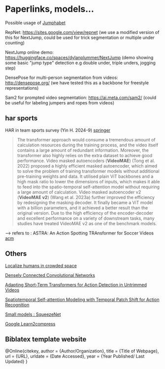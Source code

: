 # Paperlinks, models...

Possible usage of [Jumphabet](https://www.natekg.com/wp-content/uploads/2020/07/Jumphabet-File.pdf)

RepNet: https://sites.google.com/view/repnet (we use a modified version of this for NextJump, could be used for trick segmentation or multiple under counting)

NextJump online demo: https://huggingface.co/spaces/dylanplummer/NextJump (demo showing some basic "jump type" detection e.g double under, triple unders, jogging step)

DensePose for multi-person segmentation from videos: http://densepose.org/ (we have tested this as a backbone for freestyle representations)

Sam2 for prompted video segmentation: https://ai.meta.com/sam2/ (could be useful for labeling jumpers and ropes from videos)

## har sports

HAR in team sports survey (Yin H. 2024-9) [springer](https://link.springer.com/article/10.1007/s10462-024-10934-9)

> The transformer approach would consume a tremendous amount of calculation resources during the training process, and the video itself contains a large amount of redundant information. Moreover, the transformer also highly relies on the extra dataset to achieve good performance. Video masked autoencoders (**VideoMAE**) (Tong et al. 2022) proposed a highly efficient masked autoencoder, which aimed to solve the problem of training transformer models without additional pre-training weights and data. It utilised plain ViT backbones and a high mask ratio to lower the dimensions of inputs, which makes it able to feed into the spatio-temporal self-attention model without requiring a large amount of calculation. Video masked autoencoder v2 (**VideoMAE v2**) (Wang et al. 2023a) further improved the efficiency by redesigning the masking decoder. It finally became a ViT model with a billion parameters, and it achieved a better result than the original version. Due to the high efficiency of the encoder-decoder and excellent performance on a variety of downstream tasks, many studies have treated VideoMAE v2 as one of the benchmark models.

--> refers to : ASTRA: An Action Spotting TRAnsformer for Soccer Videos [acm](https://dl.acm.org/doi/10.1145/3606038.3616153)

## Others

[Localize humans in crowded space](https://arxiv.org/pdf/2003.07080v1)

[Densely Connected Convolutional Networks](https://www.researchgate.net/publication/306885833_Densely_Connected_Convolutional_Networks)

[Adapting Short-Term Transformers for Action Detection in Untrimmed Videos](https://arxiv.org/abs/2312.01897)

[Spatiotemporal Self-attention Modeling with
Temporal Patch Shift for Action Recognition](https://arxiv.org/pdf/2207.13259)

[Small models : SqueezeNet](https://arxiv.org/pdf/1602.07360)

[Google Learn2compress](https://research.google/blog/custom-on-device-ml-models-with-learn2compress/)

## Biblatex template website

@Online{citekey,
    author = {Author/Organization},
    title = {Title of Webpage},
    url = {URL},
    urldate = {Date Accessed},
    year = {Year Published/ Last Updated}
}
